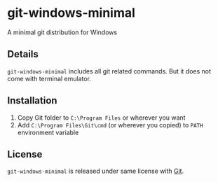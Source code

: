 # git-windows-minimal
A minimal git distribution for Windows

## Details
`git-windows-minimal` includes all git related commands. But it does not come with terminal emulator.

## Installation
1. Copy Git folder to `C:\Program Files` or wherever you want
2. Add `C:\Program Files\Git\cmd` (or wherever you copied) to `PATH` environment variable

## License
`git-windows-minimal` is released under same license with [Git](https://git-scm.com/about/free-and-open-source).
